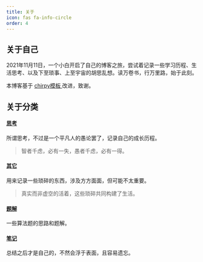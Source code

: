 ```yaml
---
title: 关于
icon: fas fa-info-circle
order: 4
---
```


## 关于自己

2021年11月11日，一个小白开启了自己的博客之旅，尝试着记录一些学习历程、生活思考、以及下至琐事、上至宇宙的胡思乱想。读万卷书，行万里路，始于此刻。

本博客基于 [chirpy模板 ](https://github.com/cotes2020/jekyll-theme-chirpy) 改进，致谢。

## 关于分类

#### [思考](/categories/思考/)

所谓思考，不过是一个平凡人的愚论罢了，记录自己的成长历程。

> 智者千虑，必有一失，愚者千虑，必有一得。

#### [其它](/categories/其它/)

用来记录一些琐碎的东西，涉及方方面面，但可能不太重要。

> 真实而非虚空的活着，这些琐碎共同构建了生活。

#### [题解](/categories/题解/)

一些算法题的思路和题解。

#### [笔记](/categories/笔记/)

总结之后才是自己的，不然会浮于表面，且容易遗忘。

